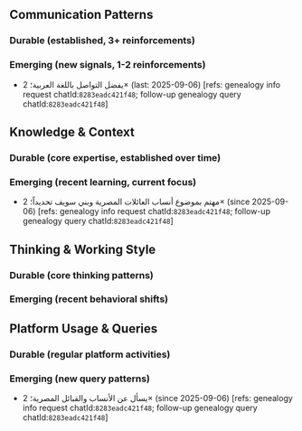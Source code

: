 ## Communication Patterns
### Durable (established, 3+ reinforcements)

### Emerging (new signals, 1-2 reinforcements)
- يفضل التواصل باللغة العربية؛ 2× (last: 2025-09-06) [refs: genealogy info request chatId:`8283eadc421f48`; follow-up genealogy query chatId:`8283eadc421f48`]

## Knowledge & Context
### Durable (core expertise, established over time)

### Emerging (recent learning, current focus)
- مهتم بموضوع أنساب العائلات المصرية وبني سويف تحديداً؛ 2× (since 2025-09-06) [refs: genealogy info request chatId:`8283eadc421f48`; follow-up genealogy query chatId:`8283eadc421f48`]

## Thinking & Working Style
### Durable (core thinking patterns)

### Emerging (recent behavioral shifts)

## Platform Usage & Queries
### Durable (regular platform activities)

### Emerging (new query patterns)
- يسأل عن الأنساب والقبائل المصرية؛ 2× (since 2025-09-06) [refs: genealogy info request chatId:`8283eadc421f48`; follow-up genealogy query chatId:`8283eadc421f48`]